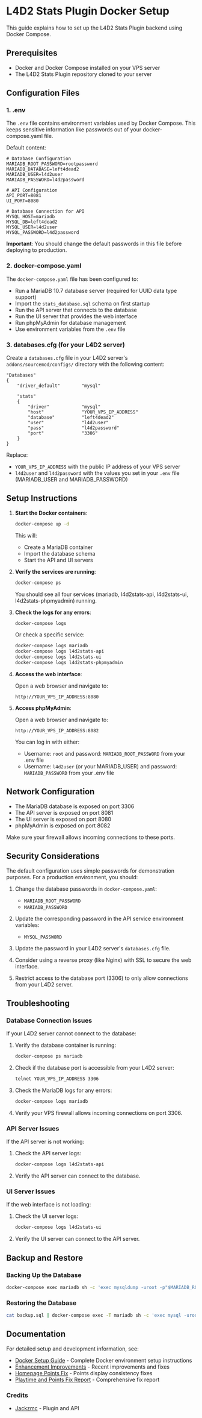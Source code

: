 # L4D2 Stats Plugin Docker Setup

This guide explains how to set up the L4D2 Stats Plugin backend using Docker Compose.

## Prerequisites

- Docker and Docker Compose installed on your VPS server
- The L4D2 Stats Plugin repository cloned to your server

## Configuration Files

### 1. .env

The `.env` file contains environment variables used by Docker Compose. This keeps sensitive information like passwords out of your docker-compose.yaml file.

Default content:
```
# Database Configuration
MARIADB_ROOT_PASSWORD=rootpassword
MARIADB_DATABASE=left4dead2
MARIADB_USER=l4d2user
MARIADB_PASSWORD=l4d2password

# API Configuration
API_PORT=8081
UI_PORT=8080

# Database Connection for API
MYSQL_HOST=mariadb
MYSQL_DB=left4dead2
MYSQL_USER=l4d2user
MYSQL_PASSWORD=l4d2password
```

**Important**: You should change the default passwords in this file before deploying to production.

### 2. docker-compose.yaml

The `docker-compose.yaml` file has been configured to:

- Run a MariaDB 10.7 database server (required for UUID data type support)
- Import the `stats_database.sql` schema on first startup
- Run the API server that connects to the database
- Run the UI server that provides the web interface
- Run phpMyAdmin for database management
- Use environment variables from the `.env` file

### 3. databases.cfg (for your L4D2 server)

Create a `databases.cfg` file in your L4D2 server's `addons/sourcemod/configs/` directory with the following content:

```
"Databases"
{
    "driver_default"        "mysql"

    "stats"
    {
        "driver"            "mysql"
        "host"              "YOUR_VPS_IP_ADDRESS"
        "database"          "left4dead2"
        "user"              "l4d2user"
        "pass"              "l4d2password"
        "port"              "3306"
    }
}
```

Replace:
- `YOUR_VPS_IP_ADDRESS` with the public IP address of your VPS server
- `l4d2user` and `l4d2password` with the values you set in your `.env` file (MARIADB_USER and MARIADB_PASSWORD)

## Setup Instructions

1. **Start the Docker containers**:

   ```bash
   docker-compose up -d
   ```

   This will:
   - Create a MariaDB container
   - Import the database schema
   - Start the API and UI servers

2. **Verify the services are running**:

   ```bash
   docker-compose ps
   ```

   You should see all four services (mariadb, l4d2stats-api, l4d2stats-ui, l4d2stats-phpmyadmin) running.

3. **Check the logs for any errors**:

   ```bash
   docker-compose logs
   ```

   Or check a specific service:

   ```bash
   docker-compose logs mariadb
   docker-compose logs l4d2stats-api
   docker-compose logs l4d2stats-ui
   docker-compose logs l4d2stats-phpmyadmin
   ```

4. **Access the web interface**:

   Open a web browser and navigate to:

   ```
   http://YOUR_VPS_IP_ADDRESS:8080
   ```

4. **Access phpMyAdmin**:

   Open a web browser and navigate to:

   ```
   http://YOUR_VPS_IP_ADDRESS:8082
   ```

   You can log in with either:
   - Username: `root` and password: `MARIADB_ROOT_PASSWORD` from your .env file
   - Username: `l4d2user` (or your MARIADB_USER) and password: `MARIADB_PASSWORD` from your .env file

## Network Configuration

- The MariaDB database is exposed on port 3306
- The API server is exposed on port 8081
- The UI server is exposed on port 8080
- phpMyAdmin is exposed on port 8082

Make sure your firewall allows incoming connections to these ports.

## Security Considerations

The default configuration uses simple passwords for demonstration purposes. For a production environment, you should:

1. Change the database passwords in `docker-compose.yaml`:
   - `MARIADB_ROOT_PASSWORD`
   - `MARIADB_PASSWORD`

2. Update the corresponding password in the API service environment variables:
   - `MYSQL_PASSWORD`

3. Update the password in your L4D2 server's `databases.cfg` file.

4. Consider using a reverse proxy (like Nginx) with SSL to secure the web interface.

5. Restrict access to the database port (3306) to only allow connections from your L4D2 server.

## Troubleshooting

### Database Connection Issues

If your L4D2 server cannot connect to the database:

1. Verify the database container is running:
   ```bash
   docker-compose ps mariadb
   ```

2. Check if the database port is accessible from your L4D2 server:
   ```bash
   telnet YOUR_VPS_IP_ADDRESS 3306
   ```

3. Check the MariaDB logs for any errors:
   ```bash
   docker-compose logs mariadb
   ```

4. Verify your VPS firewall allows incoming connections on port 3306.

### API Server Issues

If the API server is not working:

1. Check the API server logs:
   ```bash
   docker-compose logs l4d2stats-api
   ```

2. Verify the API server can connect to the database.

### UI Server Issues

If the web interface is not loading:

1. Check the UI server logs:
   ```bash
   docker-compose logs l4d2stats-ui
   ```

2. Verify the UI server can connect to the API server.

## Backup and Restore

### Backing Up the Database

```bash
docker-compose exec mariadb sh -c 'exec mysqldump -uroot -p"$MARIADB_ROOT_PASSWORD" left4dead2' > backup.sql
```

### Restoring the Database

```bash
cat backup.sql | docker-compose exec -T mariadb sh -c 'exec mysql -uroot -p"$MARIADB_ROOT_PASSWORD" left4dead2'
```

## Documentation

For detailed setup and development information, see:

- [Docker Setup Guide](docs/DOCKER-SETUP.md) - Complete Docker environment setup instructions
- [Enhancement Improvements](docs/ENHANCEMENT_IMPROVEMENTS.md) - Recent improvements and fixes
- [Homepage Points Fix](docs/HOMEPAGE_POINTS_FIX.md) - Points display consistency fixes
- [Playtime and Points Fix Report](docs/PLAYTIME_AND_POINTS_FIX_REPORT.md) - Comprehensive fix report

### Credits
* [Jackzmc](https://github.com/Jackzmc) - Plugin and API